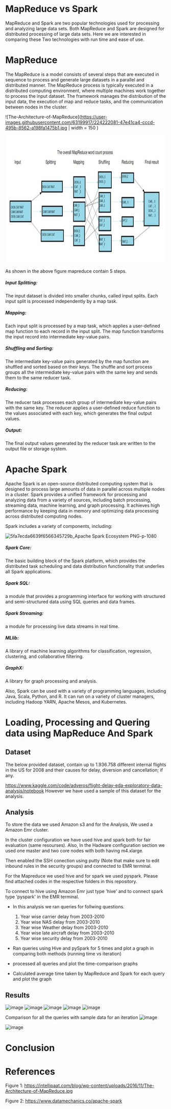 # MapReduce vs Spark
MapReduce and Spark are two popular technologies used for processing and analyzing large data sets. Both MapReduce and Spark are designed for distributed processing of large data sets. Here we are interested in comparing these Two technologies with run time and ease of use.

# MapReduce
The MapReduce is a model consists of several steps that are executed in sequence to process and generate large datasets in a parallel and distributed manner.
The MapReduce process is typically executed in a distributed computing environment, where multiple machines work together to process the input dataset. The framework manages the distribution of the input data, the execution of map and reduce tasks, and the communication between nodes in the cluster.

![The-Architecture-of-MapReduce](https://user-images.githubusercontent.com/63199917/224222081-47e41ca4-cccd-495b-8562-a198fa1475b1.jpg | width = 150 )

<img src="https://github.com/nisalasanga/UoM_MapReduce-vs-Spark/blob/main/Other/The-Architecture-of-MapReduce.jpg" width="1000" height="400">

As shown in the above figure mapreduce contain 5 steps.

##### Input Splitting: 
The input dataset is divided into smaller chunks, called input splits. Each input split is processed independently by a map task.

##### Mapping: 
Each input split is processed by a map task, which applies a user-defined map function to each record in the input split. The map function transforms the input record into intermediate key-value pairs.

##### Shuffling and Sorting: 
The intermediate key-value pairs generated by the map function are shuffled and sorted based on their keys. The shuffle and sort process groups all the intermediate key-value pairs with the same key and sends them to the same reducer task.

##### Reducing: 
The reducer task processes each group of intermediate key-value pairs with the same key. The reducer applies a user-defined reduce function to the values associated with each key, which generates the final output values.

##### Output: 
The final output values generated by the reducer task are written to the output file or storage system.

# Apache Spark 
Apache Spark is an open-source distributed computing system that is designed to process large amounts of data in parallel across multiple nodes in a cluster. 
Spark provides a unified framework for processing and analyzing data from a variety of sources, including batch processing, streaming data, machine learning, and graph processing. It achieves high performance by keeping data in memory and optimizing data processing across distributed computing nodes.

Spark includes a variety of components, including:

![5fa7ecda6639f6566345729b_Apache Spark Ecosystem PNG-p-1080](https://user-images.githubusercontent.com/63199917/224227452-f256e191-9f04-49e1-9dad-94c1628ea1dd.png)

##### Spark Core: 
The basic building block of the Spark platform, which provides the distributed task scheduling and data distribution functionality that underlies all Spark applications.

##### Spark SQL: 
a module that provides a programming interface for working with structured and semi-structured data using SQL queries and data frames.

##### Spark Streaming: 
a module for processing live data streams in real time.

##### MLlib: 
A library of machine learning algorithms for classification, regression, clustering, and collaborative filtering.

##### GraphX: 
A library for graph processing and analysis.

Also, Spark can be used with a variety of programming languages, including Java, Scala, Python, and R. It can run on a variety of cluster managers, including Hadoop YARN, Apache Mesos, and Kubernetes.

# Loading, Processing and Quering data using MapReduce And Spark

## Dataset

The below provided dataset, contain up to 1.936.758 different internal flights in the US for 2008 and their causes for delay, diversion and cancellation; if any.

https://www.kaggle.com/code/adveros/flight-delay-eda-exploratory-data-analysis/notebook
However we have used a sample of this dataset for the analysis.

## Analysis
To store the data we used Amazon s3 and for the Analysis, We used a Amazon Emr cluster.

In the cluster configuration we have used hive and spark both for fair evaluation (same resourses). 
Also, In the Hadware configuration section we used one master and two core nodes with both having m4.xlarge.

Then enabled the SSH conection using putty (Note that make sure to edit inbound rules in the security groups) and connected to EMR terminal.

For the Mapreduce we used hive and for spark we used pyspark.
Please find attached codes in the respective folders in this repository.

To connect to hive using Amazon Emr just type 'hive' and to connect spark type 'pyspark' in the EMR terminal.

* In this analysis we ran queries for follwing questions.

  1. Year wise carrier delay from 2003-2010 
  2. Year wise NAS delay from 2003-2010 
  3. Year wise Weather delay from 2003-2010 
  4. Year wise late aircraft delay from 2003-2010 
  5. Year wise security delay from 2003-2010 
  
* Ran queries using Hive and pySpark for 5 times and plot a graph in comparing both methods (running time vs iteration) 

* processed all queries and plot the time-comparison graphs 

* Calculated average time taken by MapReduce and Spark for each query and plot the graph 



## Results

![image](https://user-images.githubusercontent.com/63199917/224236792-2da158c9-6c1b-434c-93d7-ea2b42589df7.png)
![image](https://user-images.githubusercontent.com/63199917/224236805-3a3b3dd3-8b33-46ff-8e04-47f2273c77df.png)
![image](https://user-images.githubusercontent.com/63199917/224236824-c198b003-e0d9-4f61-b4b8-89e6ca1c40e0.png)
![image](https://user-images.githubusercontent.com/63199917/224236849-f3528432-3846-49d7-9d25-ddfc23a1b9e8.png)
![image](https://user-images.githubusercontent.com/63199917/224236877-a721d138-bf19-4a9d-aa55-99531ad09869.png)


Comparison for all the queries with sample data for an iteration
![image](https://user-images.githubusercontent.com/63199917/224237034-606d1ed7-7c5f-445f-b849-166ff45a2250.png)

![image](https://user-images.githubusercontent.com/63199917/224237125-06efbef7-6939-4c4b-a2f2-3040bfbd1bba.png)

# Conclusion


# References

Figure 1: https://intellipaat.com/blog/wp-content/uploads/2016/11/The-Architecture-of-MapReduce.jpg

Figure 2: https://www.datamechanics.co/apache-spark




  

